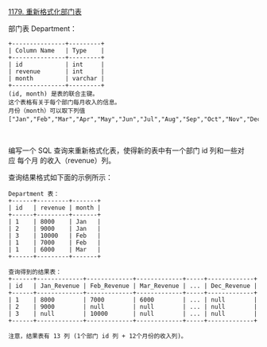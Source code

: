 [1179. 重新格式化部门表](https://leetcode-cn.com/problems/reformat-department-table/)

部门表 Department：

    +---------------+---------+
    | Column Name   | Type    |
    +---------------+---------+
    | id            | int     |
    | revenue       | int     |
    | month         | varchar |
    +---------------+---------+
    (id, month) 是表的联合主键。
    这个表格有关于每个部门每月收入的信息。
    月份（month）可以取下列值 ["Jan","Feb","Mar","Apr","May","Jun","Jul","Aug","Sep","Oct","Nov","Dec"]。
 

编写一个 SQL 查询来重新格式化表，使得新的表中有一个部门 id 列和一些对应 每个月 的收入（revenue）列。

查询结果格式如下面的示例所示：

    Department 表：
    +------+---------+-------+
    | id   | revenue | month |
    +------+---------+-------+
    | 1    | 8000    | Jan   |
    | 2    | 9000    | Jan   |
    | 3    | 10000   | Feb   |
    | 1    | 7000    | Feb   |
    | 1    | 6000    | Mar   |
    +------+---------+-------+

    查询得到的结果表：
    +------+-------------+-------------+-------------+-----+-------------+
    | id   | Jan_Revenue | Feb_Revenue | Mar_Revenue | ... | Dec_Revenue |
    +------+-------------+-------------+-------------+-----+-------------+
    | 1    | 8000        | 7000        | 6000        | ... | null        |
    | 2    | 9000        | null        | null        | ... | null        |
    | 3    | null        | 10000       | null        | ... | null        |
    +------+-------------+-------------+-------------+-----+-------------+

    注意，结果表有 13 列 (1个部门 id 列 + 12个月份的收入列)。
